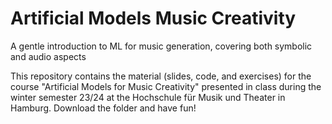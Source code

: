 # Artificial Models Music Creativity
 A gentle introduction to ML for music generation, covering both symbolic and audio aspects

This repository contains the material (slides, code, and exercises) for the course "Artificial Models for Music Creativity" presented in class during the winter semester 23/24 at the Hochschule für Musik und Theater in Hamburg. Download the folder and have fun!